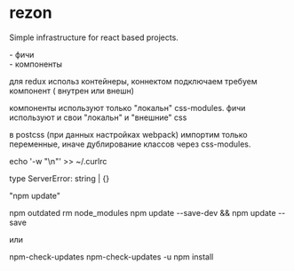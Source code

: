 # rezon
Simple infrastructure for react based projects.

<article> - фичи
<section> - компоненты


для redux использ контейнеры, коннектом подключаем требуем компонент ( внутрен или внешн)

компоненты используют только "локальн" css-modules.
фичи  используют и свои "локальн" и "внешние" css

в postcss (при данных настройках webpack) импортим только переменные, иначе дублирование классов через css-modules.

echo '-w "\n"' >> ~/.curlrc


type ServerError: string | {}

"npm update"

npm outdated
rm node_modules
npm update --save-dev && npm update --save 

или

npm-check-updates
npm-check-updates -u
npm install
